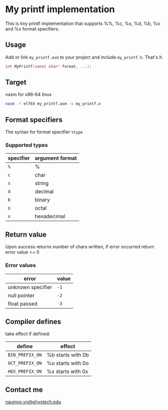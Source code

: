 # My printf implementation
This is tiny printf implementation that supports %%, %c, %s, %d, %b, %o and %x format specifiers.

## Usage
Add or link `my_printf.asm` to your project and include `my_printf.h`. That's it.
```c
int MyPrintf(const char* format, ...);
```
## Target
nasm for x86-64 linux
```bash
nasm -f elf64 my_printf.asm -o my_printf.o
```

## Format specifiers

The syntax for format specifier `%type`

### Supported types

| specifier | argument format |
|-----------|-----------------|
| `%`       |  %              |
| `c`       | char            |
| `s`       | string          |
| `d`       | decimal         |
| `b`       | binary          |
| `o`       | octal           |
| `x`       | hexadecimal     |


## Return value

Upon success returns number of chars written, if error occurred return error value <= 0

### Error values

| error             | value   |
|-------------------|---------|
| unknown specifier | `-1`    |
| null pointer      | `-2`    |
| float passed      | `-3`    |


## Compiler defines

take effect if defined:

| define          | effect            |
|-----------------|-------------------|
| `BIN_PREFIX_ON` | %b starts with 0b |
| `OCT_PREFIX_ON` | %o starts with 0o |
| `HEX_PREFIX_ON` | %x starts with 0x |

## Contact me
naumov.vn@phystech.edu